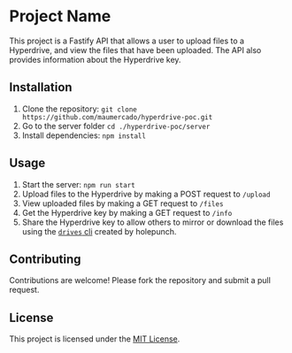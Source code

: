 # Project Name

This project is a Fastify API that allows a user to upload files to a Hyperdrive, and view the files that have been uploaded. The API also provides information about the Hyperdrive key.

## Installation

1. Clone the repository: `git clone https://github.com/maumercado/hyperdrive-poc.git`
2. Go to the server folder `cd ./hyperdrive-poc/server`
3. Install dependencies: `npm install`

## Usage

1. Start the server: `npm run start`
2. Upload files to the Hyperdrive by making a POST request to `/upload`
3. View uploaded files by making a GET request to `/files`
4. Get the Hyperdrive key by making a GET request to `/info`
5. Share the Hyperdrive key to allow others to mirror or download the files using the [`drives` cli](https://github.com/holepunchto/drives) created by holepunch.

## Contributing

Contributions are welcome! Please fork the repository and submit a pull request.

## License

This project is licensed under the [MIT License](https://opensource.org/licenses/MIT).
